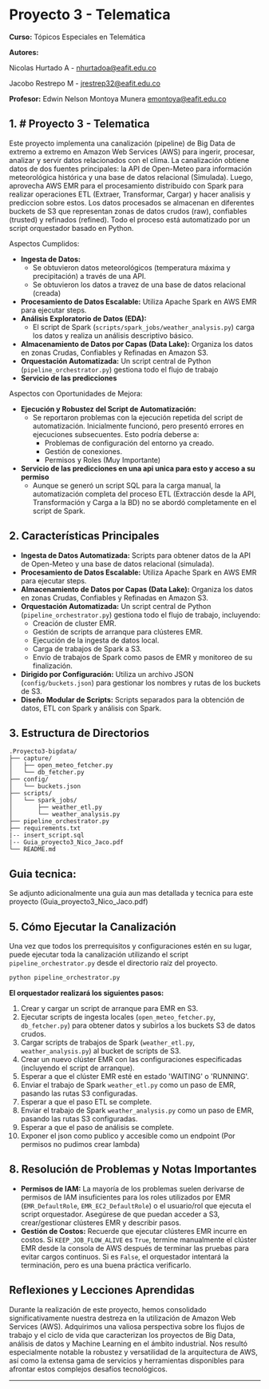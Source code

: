 # Proyecto 3 - Telematica

**Curso:** Tópicos Especiales en Telemática

**Autores:**

Nicolas Hurtado A - nhurtadoa@eafit.edu.co

Jacobo Restrepo M - jrestrep32@eafit.edu.co

**Profesor:** 
Edwin Nelson Montoya Munera
emontoya@eafit.edu.co

## 1. # Proyecto 3 - Telematica

Este proyecto implementa una canalización (pipeline) de Big Data de extremo a extremo en Amazon Web Services (AWS) para ingerir, procesar, analizar y servir datos relacionados con el clima. La canalización obtiene datos de dos fuentes principales: la API de Open-Meteo para información meteorológica histórica y una base de datos relacional (Simulada). Luego, aprovecha AWS EMR para el procesamiento distribuido con Spark para realizar operaciones ETL (Extraer, Transformar, Cargar) y hacer analisis y prediccion sobre estos. Los datos procesados se almacenan en diferentes buckets de S3 que representan zonas de datos crudos (raw), confiables (trusted) y refinados (refined). Todo el proceso está automatizado por un script orquestador basado en Python.

Aspectos Cumplidos:

*   **Ingesta de Datos:**
    *   Se obtuvieron datos meteorológicos (temperatura máxima y precipitación) a través de una API.
    *   Se obtuvieron los datos a travez de una base de datos relacional (creada)
*   **Procesamiento de Datos Escalable:** Utiliza Apache Spark en AWS EMR para ejecutar steps.
*   **Análisis Exploratorio de Datos (EDA):**
    *   El script de Spark (`scripts/spark_jobs/weather_analysis.py`) carga los datos y realiza un análisis descriptivo básico.
*   **Almacenamiento de Datos por Capas (Data Lake):** Organiza los datos en zonas Crudas, Confiables y Refinadas en Amazon S3.
*   **Orquestación Automatizada:** Un script central de Python (`pipeline_orchestrator.py`) gestiona todo el flujo de trabajo
*   **Servicio de las predicciones**
    

Aspectos con Oportunidades de Mejora:

*   **Ejecución y Robustez del Script de Automatización:**
    *   Se reportaron problemas con la ejecución repetida del script de automatización. Inicialmente funcionó, pero presentó errores en ejecuciones subsecuentes. Esto podría deberse a:
        *   Problemas de configuración del entorno ya creado.
        *   Gestión de conexiones.
        *   Permisos y Roles (Muy Importante)
*   **Servicio de las predicciones en una api unica para esto y acceso a su permiso**
    *   Aunque se generó un script SQL para la carga manual, la automatización completa del proceso ETL (Extracción desde la API, Transformación y Carga a la BD) no se abordó completamente en el script de Spark.

## 2. Características Principales

*   **Ingesta de Datos Automatizada:** Scripts para obtener datos de la API de Open-Meteo y una base de datos relacional (simulada).
*   **Procesamiento de Datos Escalable:** Utiliza Apache Spark en AWS EMR para ejecutar steps.
*   **Almacenamiento de Datos por Capas (Data Lake):** Organiza los datos en zonas Crudas, Confiables y Refinadas en Amazon S3.
*   **Orquestación Automatizada:** Un script central de Python (`pipeline_orchestrator.py`) gestiona todo el flujo de trabajo, incluyendo:
    *   Creación de cluster EMR.
    *   Gestión de scripts de arranque para clústeres EMR.
    *   Ejecución de la ingesta de datos local.
    *   Carga de trabajos de Spark a S3.
    *   Envío de trabajos de Spark como pasos de EMR y monitoreo de su finalización.
*   **Dirigido por Configuración:** Utiliza un archivo JSON (`config/buckets.json`) para gestionar los nombres y rutas de los buckets de S3.
*   **Diseño Modular de Scripts:** Scripts separados para la obtención de datos, ETL con Spark y análisis con Spark.

## 3. Estructura de Directorios

```
.Proyecto3-bigdata/
├── capture/                           
│   ├── open_meteo_fetcher.py         
│   └── db_fetcher.py                  
├── config/
│   └── buckets.json                  
├── scripts/
│   └── spark_jobs/                   
│       ├── weather_etl.py            
│       └── weather_analysis.py       
├── pipeline_orchestrator.py          
├── requirements.txt
|-- insert_script.sql
|-- Guia_proyecto3_Nico_Jaco.pdf                  
└── README.md                         
```

## Guia tecnica:
Se adjunto adicionalmente una guia aun mas detallada y tecnica para este proyecto
(Guia_proyecto3_Nico_Jaco.pdf)

## 5. Cómo Ejecutar la Canalización

Una vez que todos los prerrequisitos y configuraciones estén en su lugar, puede ejecutar toda la canalización utilizando el script `pipeline_orchestrator.py` desde el directorio raíz del proyecto.

```bash
python pipeline_orchestrator.py
```

**El orquestador realizará los siguientes pasos:**
1.  Crear y cargar un script de arranque para EMR en S3.
2.  Ejecutar scripts de ingesta locales (`open_meteo_fetcher.py`, `db_fetcher.py`) para obtener datos y subirlos a los buckets S3 de datos crudos.
3.  Cargar scripts de trabajos de Spark (`weather_etl.py`, `weather_analysis.py`) al bucket de scripts de S3.
4.  Crear un nuevo clúster EMR con las configuraciones especificadas (incluyendo el script de arranque).
5.  Esperar a que el clúster EMR esté en estado 'WAITING' o 'RUNNING'.
6.  Enviar el trabajo de Spark `weather_etl.py` como un paso de EMR, pasando las rutas S3 configuradas.
7.  Esperar a que el paso ETL se complete.
8.  Enviar el trabajo de Spark `weather_analysis.py` como un paso de EMR, pasando las rutas S3 configuradas.
9.  Esperar a que el paso de análisis se complete.
10. Exponer el json como publico y accesible como un endpoint (Por permisos no pudimos crear lambda)

## 8. Resolución de Problemas y Notas Importantes

*   **Permisos de IAM:** La mayoría de los problemas suelen derivarse de permisos de IAM insuficientes para los roles utilizados por EMR (`EMR_DefaultRole`, `EMR_EC2_DefaultRole`) o el usuario/rol que ejecuta el script orquestador. Asegúrese de que puedan acceder a S3, crear/gestionar clústeres EMR y describir pasos.
*   **Gestión de Costos:** Recuerde que ejecutar clústeres EMR incurre en costos. Si `KEEP_JOB_FLOW_ALIVE` es `True`, termine manualmente el clúster EMR desde la consola de AWS después de terminar las pruebas para evitar cargos continuos. Si es `False`, el orquestador intentará la terminación, pero es una buena práctica verificarlo.

## Reflexiones y Lecciones Aprendidas

Durante la realización de este proyecto, hemos consolidado significativamente nuestra destreza en la utilización de Amazon Web Services (AWS). Adquirimos una valiosa perspectiva sobre los flujos de trabajo y el ciclo de vida que caracterizan los proyectos de Big Data, análisis de datos y Machine Learning en el ámbito industrial. Nos resultó especialmente notable la robustez y versatilidad de la arquitectura de AWS, así como la extensa gama de servicios y herramientas disponibles para afrontar estos complejos desafíos tecnológicos.


---
